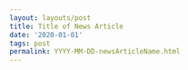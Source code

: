 ```yaml
---
layout: layouts/post
title: Title of News Article
date: '2020-01-01'
tags: post
permalink: YYYY-MM-DD-newsArticleName.html
---
```

<!-- Content Data -->
